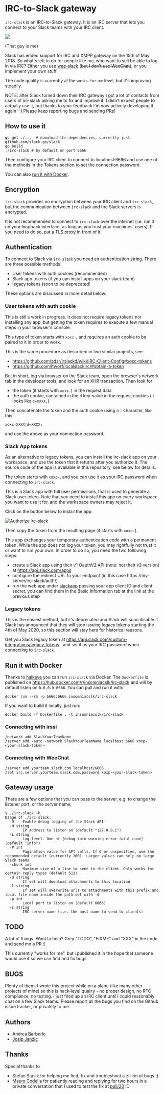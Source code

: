 # IRC-to-Slack gateway

`irc-slack` is an IRC-to-Slack gateway. It is an IRC server that lets you
connect to your Slack teams with your IRC client.

[![](images/team_chat_2x.png)](https://xkcd.com/1782/)

(That guy is me)

Slack has ended support for IRC and XMPP gateway on the 15th of May 2018. So
what's left to do for people like me, who want to still be able to log in via
IRC? Either you use [wee-slack](https://github.com/wee-slack/wee-slack) (~~but I
don't use WeeChat~~), or you implement your own stuff.

The code quality is currently at the `works-for-me` level, but it's improving steadily.

NOTE: after Slack turned down their IRC gateway I got a lot of contacts from users of irc-slack asking me to fix and improve it. I didn't expect people to actually use it, but thanks to your feedback I'm now actively developing it again :-)
Please keep reporting bugs and sending PRs!

## How to use it

```
go get ./...  # download the dependencies, currently just github.com/slack-go/slack
go build
./irc-slack # by default on port 6666
```

Then configure your IRC client to connect to localhost:6666 and use one of the methods in the Tokens section to set the connection password.

You can also [run it with Docker](#run-it-with-docker).

## Encryption

`irc-slack` provides no encryption between your IRC client and `irc-slack`, but
the communication between `irc-slack` and the Slack servers is encrypted.

It is not recommended to connect to `irc-slack` over the internet (i.e. run it on
your loopback interface, as long as you trust your machines' users). If you need
to do so, put a TLS proxy in front of it.

## Authentication

To connect to Slack via `irc-slack` you need an authentication string. There are
three possible methods:
* User tokens with auth cookies (recommended)
* Slack app tokens (if you can install apps on your slack team)
* legacy tokens (soon to be deprecated)

These options are discussed in more detail below.


### User tokens with auth cookie

This is still a work in progress. It does not require legacy tokens nor
installing any app, but getting the token requires to execute a few manual
steps in your browser's console.

This type of token starts with `xoxc-`, and requires an auth cookie to be paired
to it in order to work.

This is the same procedure as described in two similar projects, see:
* https://github.com/adsr/irslackd/wiki/IRC-Client-Config#xoxc-tokens
* https://github.com/ltworf/localslackirc/#obtain-a-token

But in short, log via browser on the Slack team, open the browser's network tab
in the developer tools, and look for an XHR transaction. Then look for
* the token (it starts with `xoxc-`) in the request data
* the auth cookie, contained in the `d` key-value in the request cookies (it looks like `d=XXXX;`)

Then concatenate the token and the auth cookie using a `|` character, like this:
```
xoxc-XXXX|d=XXXX;
```

and use the above as your connection password.

### Slack App tokens

As an alternative to legacy tokens, you can install the irc-slack app on your workspace, and use the token that it returns
after you authorize it. The source code of the app is available in this
repository, see below for details.

The token starts with `xoxp-`, and you can use it as your IRC password when
connecting to `irc-slack`.

This is a Slack app with full user permissions, that is used to generate a Slack user token.
Note that you need to install this app on every workspace you want to use it
for, and the workspace owners may reject it.

Click on the button below to install the app:

[![Authorize irc-slack](https://platform.slack-edge.com/img/add_to_slack.png)](https://slack.com/oauth/authorize?client_id=152572391990.1078733520672&scope=client)

Then copy the token from the resulting page (it starts with `xoxp-`).

This app exchanges your temporary authentication code with a permanent token.
While the app does not log your token, you may rightfully not trust it or want
to run your own. In order to do so, you need the two following steps:
* create a Slack app using their v1 OauthV2 API (note: not their v2 version) at https://api.slack.com/apps
* configure the redirect URL to your endpoint (in this case
  https://my-server/irc-slack/auth/)
* run the web app under [slackapp](slackapp/) passing your app client ID and client secret, you can find them in the Basic Information tab at the link at the previous step

### Legacy tokens

This is the easiest method, but it's deprecated and Slack will soon disable it.
Slack has announced that they will stop issuing legacy tokens starting the 4th
of May 2020, so this section will stay here for historical reasons.

Get you Slack legacy token at https://api.slack.com/custom-integrations/legacy-tokens ,
and set it as your IRC password when connecting to `irc-slack`.


## Run it with Docker

Thanks to [halkeye](https://github.com/halkeye) you can run `irc-slack` via
Docker. The `Dockerfile` is published on
https://hub.docker.com/r/insomniacslk/irc-slack and will by default listen on
`0.0.0.0:6666`. You can pull and run it with:

```
docker run --rm -p 6666:6666 insomniacslk/irc-slack
```

If you want to build it locally, just run:
```
docker build -f Dockerfile . -t insomniacslk/irc-slack
```


### Connecting with irssi
```
/network add SlackYourTeamName
/server add -auto -network SlackYourTeamName localhost 6666 xoxp-<your-slack-token>
```


### Connecting with WeeChat

```
/server add yourteam.slack.com localhost/6666
/set irc.server.yourteam.slack.com.password xoxp-<your-slack-token>
```

## Gateway usage

There are a few options that you can pass to the server, e.g. to change the listener port, or the server name:

```
$ ./irc-slack -h
Usage of ./irc-slack:
  -D    Enable debug logging of the Slack API
  -H string
        IP address to listen on (default "127.0.0.1")
  -L string
        Log level. One of [debug info warning error fatal none] (default "info")
  -P int
        Pagination value for API calls. If 0 or unspecified, use the recommended default (currently 200). Larger values can help on large Slack teams
  -chunk int
        Maximum size of a line to send to the client. Only works for certain reply types (default 512)
  -d string
        If set will download attachments to this location
  -l string
        If set will overwrite urls to attachments with this prefix and local file name inside the path set with -d
  -p int
        Local port to listen on (default 6666)
  -s string
        IRC server name (i.e. the host name to send to clients)
```


## TODO

A lot of things. Want to help? Grep "TODO", "FIXME" and "XXX" in the code and send me a PR :)

This currently "works for me", but I published it in the hope that someone would use it so we can find and fix bugs.

## BUGS

Plenty of them. I wrote this project while on a plane (like many other projects of mine) so this is hack-level quality - no proper design, no RFC compliance, no testing. I just fired up an IRC client until I could reasonably chat on a few Slack teams. Please report all the bugs you find on the Github issue tracker, or privately to me.

## Authors

* [Andrea Barberio](https://insomniac.slackware.it)
* [Josip Janzic](https://github.com/janza)

## Thanks

Special thanks to
* Stefan Stasik for helping me find, fix and troubleshoot a zillion of bugs :)
* [Mauro Codella](https://github.com/codella) for patiently reading and replying for two hours in a private conversation that I used to test the fix at [pull/23](https://github.com/insomniacslk/irc-slack/pull/23) :D
